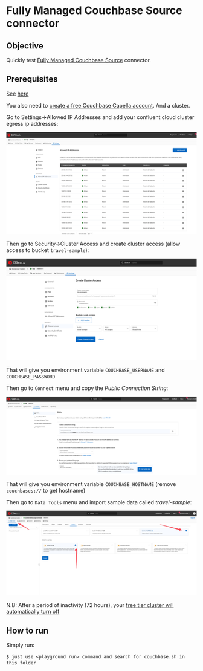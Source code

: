 # Fully Managed Couchbase Source connector

## Objective

Quickly test [Fully Managed Couchbase Source](https://docs.confluent.io/cloud/current/connectors/cc-couchbase-db-source/cc-couchbase-db-source.html) connector.

## Prerequisites

See [here](https://kafka-docker-playground.io/#/how-to-use?id=%f0%9f%8c%a4%ef%b8%8f-confluent-cloud-examples)

You also need to [create a free Couchbase Capella account](https://cloud.couchbase.com/sign-up). And a cluster.

Go to Settings->Allowed IP Addresses and add your confluent cloud cluster egress ip addresses:

![egress](screenshot1.png)

Then go to Security->Cluster Access and create cluster access (allow access to bucket `travel-sample`):

![egress](screenshot2.png)

That will give you environment variable `COUCHBASE_USERNAME` and `COUCHBASE_PASSWORD`

Then go to `Connect` menu and copy the *Public Connection String*:

![connect](screenshot3.png)

That will give you environment variable `COUCHBASE_HOSTNAME`  (remove `couchbases://` to get hostname)

Then go to `Data Tools` menu and import sample data called *travel-sample*:

![travel sample](screenshot4.png)


N.B: After a period of inactivity (72 hours), your [free tier cluster will automatically turn off](https://docs.couchbase.com/cloud/get-started/create-account.html#:~:text=Only%201%20free%20tier%20operational%20cluster%20is%20available%20per%20organization%20and%20it%20automatically%20turns%20off%20after%2072%20hours%20of%20inactivity)

## How to run

Simply run:

```
$ just use <playground run> command and search for couchbase.sh in this folder
```
